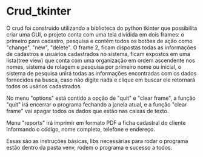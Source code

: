 # Crud_tkinter

O crud foi construido utilizando a biblioteca do python tkinter que possibilita criar uma GUI, o projeto conta com uma tela dividida em dois frames: o primeiro para cadastro, pesquisa e contém todos os botões de ação como "change", "new", "delete". O frame 2, ficam dispostas todas as informações de cadastros e usuários cadastrados no sistema, ficam expostos em uma lista(tree view) que conta com uma organização em ordem ascendente nos nomes, sistema de rolagem e pesquisa por primeiro nome ou inicial, o sistema de pesquisa unirá todas as informações encontradas com os dados fornecidos na busca, caso não digite nada e clique em buscar ele retornará todos os usários cadastrados.

No menu "options" está contido a opção de "quit" e "clear frame", a função "quit" irá encerrar o programa fechando a janela atual, e a função "clear frame" vai apagar todos os dados que estão nas caixas de texto.

Menu "reports" irá imprimir em formato PDF a ficha cadastral do cliente informando o código, nome completo, telefone e endereço.

Essas são as instruções básicas, libs necessárias para rodar o programa estão dentro da pasta venv, rodem o programa e sucesso a todos.
